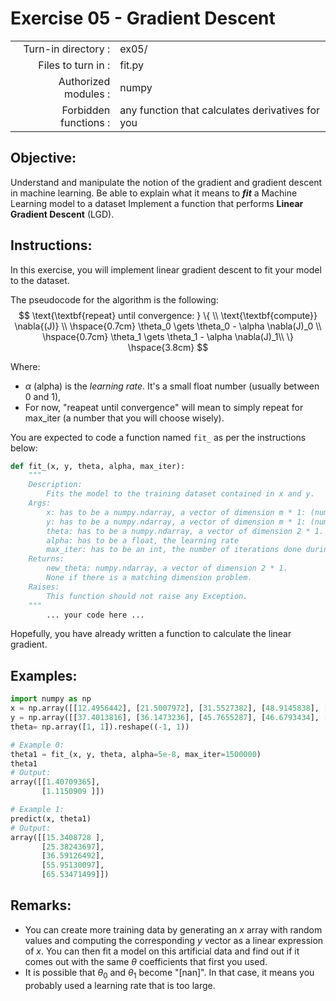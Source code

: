 # Exercise 05 - Gradient Descent

|                         |                     |
| -----------------------:| ------------------  |
|   Turn-in directory :   |  ex05/              |
|   Files to turn in :    |  fit.py             |
|   Authorized modules :  |  numpy              |
|   Forbidden functions : |  any function that calculates derivatives for you  			      |

## Objective:
Understand and manipulate the notion of the gradient and gradient descent in machine learning.
Be able to explain what it means to __*fit*__ a Machine Learning model to a dataset
Implement a function that performs **Linear Gradient Descent** (LGD).


## Instructions:
In this exercise, you will implement linear gradient descent to fit your model to the dataset.

The pseudocode for the algorithm is the following:
$$
\text{\textbf{repeat} until convergence: } \{ \\
\text{\textbf{compute}} \nabla{(J)} \\
\hspace{0.7cm} \theta_0 \gets \theta_0 - \alpha \nabla(J)_0 \\
\hspace{0.7cm} \theta_1 \gets \theta_1 - \alpha \nabla(J)_1\\
\} \hspace{3.8cm}
$$

Where:
- $\alpha$ (alpha) is the *learning rate*. It's a small float number (usually between 0 and 1),
- For now, "reapeat until convergence" will mean to simply repeat for max_iter (a number that you will choose wisely).


You are expected to code a function named `fit_` as per the instructions below:
``` python
def fit_(x, y, theta, alpha, max_iter):
	"""
	Description:
		Fits the model to the training dataset contained in x and y.
	Args:
		x: has to be a numpy.ndarray, a vector of dimension m * 1: (number of training examples, 1).
		y: has to be a numpy.ndarray, a vector of dimension m * 1: (number of training examples, 1).
		theta: has to be a numpy.ndarray, a vector of dimension 2 * 1.
		alpha: has to be a float, the learning rate
		max_iter: has to be an int, the number of iterations done during the gradient descent
	Returns:
		new_theta: numpy.ndarray, a vector of dimension 2 * 1.
		None if there is a matching dimension problem.
	Raises:
		This function should not raise any Exception.
	"""
		... your code here ...
```
Hopefully, you have already written a function to calculate the linear gradient.  

## Examples:
```python
import numpy as np
x = np.array([[12.4956442], [21.5007972], [31.5527382], [48.9145838], [57.5088733]])
y = np.array([[37.4013816], [36.1473236], [45.7655287], [46.6793434], [59.5585554]])
theta= np.array([1, 1]).reshape((-1, 1))

# Example 0:
theta1 = fit_(x, y, theta, alpha=5e-8, max_iter=1500000)
theta1
# Output:
array([[1.40709365],
       [1.1150909 ]])

# Example 1:
predict(x, theta1)
# Output:
array([[15.3408728 ],
       [25.38243697],
       [36.59126492],
       [55.95130097],
       [65.53471499]])
```

## Remarks:
- You can create more training data by generating an $x$ array with random values and computing the corresponding $y$ vector as a linear expression of $x$. You can then fit a model on this artificial data and find out if it comes out with the same $\theta$ coefficients that first you used.
- It is possible that $\theta_0$ and $\theta_1$ become "[nan]". In that case, it means you probably used a learning rate that is too large.